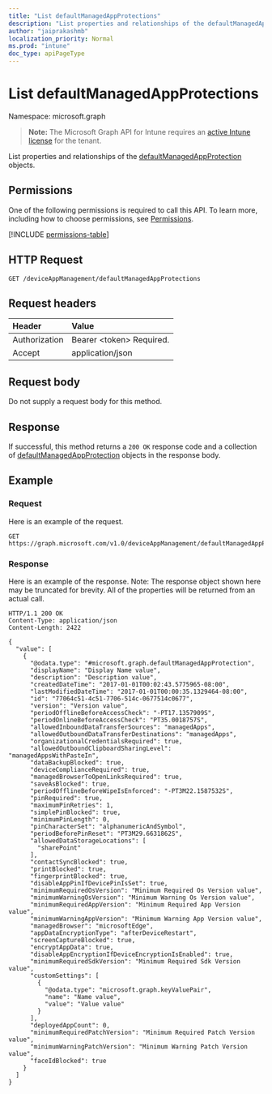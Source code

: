 ```yaml
---
title: "List defaultManagedAppProtections"
description: "List properties and relationships of the defaultManagedAppProtection objects."
author: "jaiprakashmb"
localization_priority: Normal
ms.prod: "intune"
doc_type: apiPageType
---
```


# List defaultManagedAppProtections

Namespace: microsoft.graph

> **Note:** The Microsoft Graph API for Intune requires an [active Intune license](https://go.microsoft.com/fwlink/?linkid=839381) for the tenant.

List properties and relationships of the [defaultManagedAppProtection](../resources/intune-mam-defaultmanagedappprotection.md) objects.

## Permissions
One of the following permissions is required to call this API. To learn more, including how to choose permissions, see [Permissions](/graph/permissions-reference).

<!-- { "blockType": "permissions", "name": "intune_mam_defaultmanagedappprotection_list" } -->
[!INCLUDE [permissions-table](../includes/permissions/intune-mam-defaultmanagedappprotection-list-permissions.md)]

## HTTP Request
<!-- {
  "blockType": "ignored"
}
-->
``` http
GET /deviceAppManagement/defaultManagedAppProtections
```

## Request headers
|Header|Value|
|:---|:---|
|Authorization|Bearer &lt;token&gt; Required.|
|Accept|application/json|

## Request body
Do not supply a request body for this method.

## Response
If successful, this method returns a `200 OK` response code and a collection of [defaultManagedAppProtection](../resources/intune-mam-defaultmanagedappprotection.md) objects in the response body.

## Example

### Request
Here is an example of the request.
``` http
GET https://graph.microsoft.com/v1.0/deviceAppManagement/defaultManagedAppProtections
```

### Response
Here is an example of the response. Note: The response object shown here may be truncated for brevity. All of the properties will be returned from an actual call.
``` http
HTTP/1.1 200 OK
Content-Type: application/json
Content-Length: 2422

{
  "value": [
    {
      "@odata.type": "#microsoft.graph.defaultManagedAppProtection",
      "displayName": "Display Name value",
      "description": "Description value",
      "createdDateTime": "2017-01-01T00:02:43.5775965-08:00",
      "lastModifiedDateTime": "2017-01-01T00:00:35.1329464-08:00",
      "id": "77064c51-4c51-7706-514c-0677514c0677",
      "version": "Version value",
      "periodOfflineBeforeAccessCheck": "-PT17.1357909S",
      "periodOnlineBeforeAccessCheck": "PT35.0018757S",
      "allowedInboundDataTransferSources": "managedApps",
      "allowedOutboundDataTransferDestinations": "managedApps",
      "organizationalCredentialsRequired": true,
      "allowedOutboundClipboardSharingLevel": "managedAppsWithPasteIn",
      "dataBackupBlocked": true,
      "deviceComplianceRequired": true,
      "managedBrowserToOpenLinksRequired": true,
      "saveAsBlocked": true,
      "periodOfflineBeforeWipeIsEnforced": "-PT3M22.1587532S",
      "pinRequired": true,
      "maximumPinRetries": 1,
      "simplePinBlocked": true,
      "minimumPinLength": 0,
      "pinCharacterSet": "alphanumericAndSymbol",
      "periodBeforePinReset": "PT3M29.6631862S",
      "allowedDataStorageLocations": [
        "sharePoint"
      ],
      "contactSyncBlocked": true,
      "printBlocked": true,
      "fingerprintBlocked": true,
      "disableAppPinIfDevicePinIsSet": true,
      "minimumRequiredOsVersion": "Minimum Required Os Version value",
      "minimumWarningOsVersion": "Minimum Warning Os Version value",
      "minimumRequiredAppVersion": "Minimum Required App Version value",
      "minimumWarningAppVersion": "Minimum Warning App Version value",
      "managedBrowser": "microsoftEdge",
      "appDataEncryptionType": "afterDeviceRestart",
      "screenCaptureBlocked": true,
      "encryptAppData": true,
      "disableAppEncryptionIfDeviceEncryptionIsEnabled": true,
      "minimumRequiredSdkVersion": "Minimum Required Sdk Version value",
      "customSettings": [
        {
          "@odata.type": "microsoft.graph.keyValuePair",
          "name": "Name value",
          "value": "Value value"
        }
      ],
      "deployedAppCount": 0,
      "minimumRequiredPatchVersion": "Minimum Required Patch Version value",
      "minimumWarningPatchVersion": "Minimum Warning Patch Version value",
      "faceIdBlocked": true
    }
  ]
}
```
